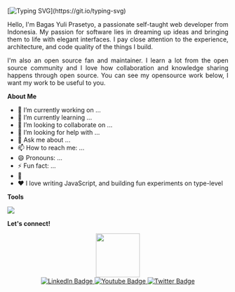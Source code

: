 [![Typing SVG](https://readme-typing-svg.demolab.com?font=Poppins&weight=500&size=30&pause=1000&color=FFFFFF&width=450&height=60&lines=Hello+World!)](https://git.io/typing-svg)

<p align="justify">
    Hello, I'm Bagas Yuli Prasetyo, a passionate self-taught web developer from Indonesia. My passion for software lies in dreaming up ideas and bringing them to life with elegant interfaces. I pay close attention to the experience, architecture, and code quality of the things I build.
</p>
<p align="justify">
    I'm also an open source fan and maintainer. I learn a lot from the open source community and I love how collaboration and knowledge sharing happens through open source. You can see my opensource work below, I want my work to be useful to you.
</p>

<strong>About Me</strong>
- 🔭 I’m currently working on ...
- 🌱 I’m currently learning ...
- 👯 I’m looking to collaborate on ...
- 🤔 I’m looking for help with ...
- 💬 Ask me about ...
- 📫 How to reach me: ...
- 😄 Pronouns: ...
- ⚡ Fun fact: ...
- 👋
- ❤️ I love writing JavaScript, and building fun experiments on type-level
  
<strong>Tools</strong>
<p>
    <img src="https://img.shields.io/badge/Text%20Editor-Visual%20Studio%20Code-blue?&logo=visual%20studio%20code&logoColor=blue" />
</p>
    
 
<strong>Let's connect!</strong>
<div id="header" align="center">
  <img src="https://media.giphy.com/media/M9gbBd9nbDrOTu1Mqx/giphy.gif" width="100"/>
</div>
<div id="badges" align="center">
  <a href="your-linkedin-URL">
    <img src="https://img.shields.io/badge/LinkedIn-blue?style=for-the-badge&logo=linkedin&logoColor=white" alt="LinkedIn Badge"/>
  </a>
  <a href="your-youtube-URL">
    <img src="https://img.shields.io/badge/YouTube-red?style=for-the-badge&logo=youtube&logoColor=white" alt="Youtube Badge"/>
  </a>
  <a href="your-twitter-URL">
    <img src="https://img.shields.io/badge/Twitter-blue?style=for-the-badge&logo=twitter&logoColor=white" alt="Twitter Badge"/>
  </a>
</div>

